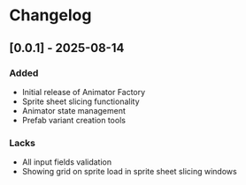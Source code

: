 # Changelog

## [0.0.1] - 2025-08-14
### Added
- Initial release of Animator Factory
- Sprite sheet slicing functionality
- Animator state management
- Prefab variant creation tools

### Lacks
- All input fields validation
- Showing grid on sprite load in sprite sheet slicing windows